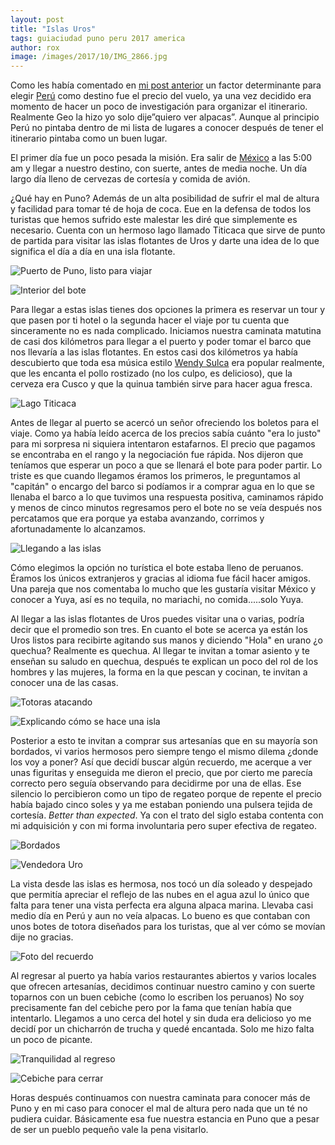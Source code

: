 ```yaml
---
layout: post
title: "Islas Uros"
tags: guiaciudad puno peru 2017 america
author: rox
image: /images/2017/10/IMG_2866.jpg
---
```


Como les había comentado en [mi post anterior](/estamos-de-regreso/) un factor determinante para elegir [Perú](/tag/peru) como destino fue el precio del vuelo, ya una vez decidido era momento de hacer un poco de investigación para organizar el itinerario. Realmente Geo la hizo yo solo dije”quiero ver alpacas”. Aunque al principio Perú no pintaba dentro de mi lista de lugares a conocer después de tener el itinerario pintaba como un buen lugar. 

El primer día fue un poco pesada la misión. Era salir de [México](/tag/mexico) a las 5:00 am y llegar a nuestro destino, con suerte, antes de media noche. Un día largo día lleno de cervezas de cortesía y comida de avión. 

¿Qué hay en Puno? Además de un alta posibilidad de sufrir el mal de altura y facilidad para tomar té de hoja de coca. Eue en la defensa de todos los turistas que hemos sufrido este malestar les diré que simplemente es necesario. Cuenta con un hermoso lago llamado Titicaca que sirve de punto de partida para visitar las islas flotantes de Uros y darte una idea de lo que significa el día a día en una isla flotante.

![Puerto de Puno, listo para viajar](/images/2017/10/IMG_2844.jpg)

![Interior del bote](/images/2017/10/IMG_2849.jpg)

Para llegar a estas islas tienes dos opciones la primera es reservar un tour y que pasen por ti hotel o la segunda hacer el viaje por tu cuenta que sinceramente no es nada complicado. Iniciamos nuestra caminata matutina de casi dos kilómetros para llegar a el puerto y poder tomar el barco que nos llevaría a las islas flotantes. En estos casi dos kilómetros ya había descubierto que toda esa música estilo [Wendy Sulca](https://www.youtube.com/watch?v=DuoCd7UEkpc) era popular realmente, que les encanta el pollo rostizado (no los culpo, es delicioso), que la cerveza era Cusco y que la quinua también sirve para hacer agua fresca.

![Lago Titicaca](/images/2017/10/IMG_2857.jpg)

Antes de llegar al puerto se acercó un señor ofreciendo los boletos para el viaje. Como ya había leído acerca de los precios sabía cuánto "era lo justo" para mi sorpresa ni siquiera intentaron estafarnos. El precio que pagamos se encontraba en el rango y la negociación fue rápida. Nos dijeron que teníamos que esperar un poco a que se llenará el bote para poder partir. Lo triste es que cuando llegamos éramos los primeros, le preguntamos al "capitán" o encargo del barco si podíamos ir a comprar agua en lo que se llenaba el barco a lo que tuvimos una respuesta positiva, caminamos rápido y menos de cinco minutos regresamos pero el bote no se veía después nos percatamos que era porque ya estaba avanzando, corrimos y afortunadamente lo alcanzamos. 

![Llegando a las islas](/images/2017/10/IMG_2883.jpg)

Cómo elegimos la opción no turística el bote estaba lleno de peruanos. Éramos los únicos extranjeros y gracias al idioma fue fácil hacer amigos. Una pareja que nos comentaba lo mucho que les gustaría visitar México y conocer a Yuya, así es no tequila, no mariachi, no comida.....solo Yuya.

Al llegar a las islas flotantes de Uros puedes visitar una o varias, podría decir que el promedio son tres. En cuanto el bote se acerca ya están los Uros listos para recibirte agitando sus manos y diciendo "Hola" en urano ¿o quechua? Realmente es quechua. Al llegar te invitan a tomar asiento y te enseñan su saludo en quechua, después te explican un poco del rol de los hombres y las mujeres, la forma en la que pescan y cocinan, te invitan a conocer una de las casas.

![Totoras atacando](/images/2017/10/IMG_2892.jpg)

![Explicando cómo se hace una isla](/images/2017/10/IMG_2911.jpg)

Posterior a esto te invitan a comprar sus artesanías que en su mayoría son bordados, vi varios hermosos pero siempre tengo el mismo dilema ¿donde los voy a poner? Así que decidí buscar algún recuerdo, me acerque a ver unas figuritas y enseguida me dieron el precio, que por cierto me parecía correcto pero seguía observando para decidirme por una de ellas. Ese silencio lo percibieron como un tipo de regateo porque de repente el precio había bajado cinco soles y ya me estaban poniendo una pulsera tejida de cortesía. *Better than expected*. Ya con el trato del siglo estaba contenta con mi adquisición y con mi forma involuntaria pero super efectiva de regateo. 

![Bordados](/images/2017/10/IMG_2916.jpg)

![Vendedora Uro](/images/2017/10/IMG_2922.jpg)

La vista desde las islas es hermosa, nos tocó un día soleado y despejado que permitía apreciar el reflejo de las nubes en el agua azul lo único que falta para tener una vista perfecta era alguna alpaca marina. Llevaba casi medio día en Perú y aun no veía alpacas. Lo bueno es que contaban con unos botes de totora diseñados para los turistas, que al ver cómo se movían dije no gracias. 

![Foto del recuerdo](/images/2017/10/IMG_2940.jpg)

Al regresar al puerto ya había varios restaurantes abiertos y varios locales que ofrecen artesanías, decidimos continuar nuestro camino y con suerte toparnos con un buen cebiche (como lo escriben los peruanos) No soy precisamente fan del cebiche pero por la fama que tenían había que intentarlo. Llegamos a uno cerca del hotel y sin duda era delicioso yo me decidí por un chicharrón de trucha y quedé encantada. Solo me hizo falta un poco de picante.

![Tranquilidad al regreso](/images/2017/10/IMG_2966.jpg)

![Cebiche para cerrar](/images/2017/10/IMG_2974.jpg)

Horas después continuamos con nuestra caminata para conocer más de Puno y en mi caso para conocer el mal de altura pero nada que un té no pudiera cuidar. Básicamente esa fue nuestra estancia en Puno que a pesar de ser un pueblo pequeño vale la pena visitarlo.